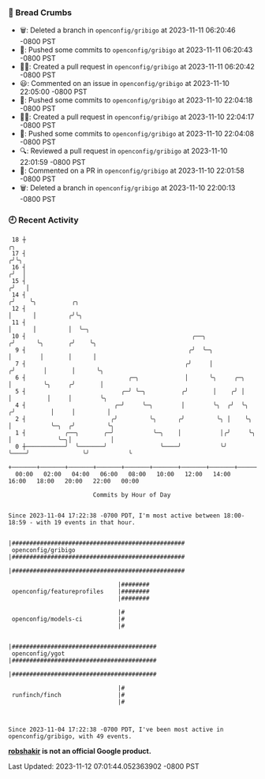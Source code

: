 ### 🍞 Bread Crumbs

 * 🗑: Deleted a branch in `openconfig/gribigo` at 2023-11-11 06:20:46 -0800 PST
 * 🚢: Pushed some commits to `openconfig/gribigo` at 2023-11-11 06:20:43 -0800 PST
 * ✍🏼: Created a pull request in `openconfig/gribigo` at 2023-11-11 06:20:42 -0800 PST
 * 😃: Commented on an issue in `openconfig/gribigo` at 2023-11-10 22:05:00 -0800 PST
 * 🚢: Pushed some commits to `openconfig/gribigo` at 2023-11-10 22:04:18 -0800 PST
 * ✍🏼: Created a pull request in `openconfig/gribigo` at 2023-11-10 22:04:17 -0800 PST
 * 🚢: Pushed some commits to `openconfig/gribigo` at 2023-11-10 22:04:08 -0800 PST
 * 🔍: Reviewed a pull request in  `openconfig/gribigo` at 2023-11-10 22:01:59 -0800 PST
 * 💬: Commented on a PR in  `openconfig/gribigo` at 2023-11-10 22:01:58 -0800 PST
 * 🗑: Deleted a branch in `openconfig/gribigo` at 2023-11-10 22:00:13 -0800 PST

### 🕘 Recent Activity
```
 18 ┼                                                                            ╭╮
 17 ┤                                                                           ╭╯╰╮
 16 ┤                                                                          ╭╯  │
 15 ┤                                                                         ╭╯   │
 14 ┤                                                                        ╭╯    ╰╮          ╭╮
 12 ┤                                                                        │      │         ╭╯╰╮
 11 ┤                                                                        │      │         │  ╰─╮
 10 ┤                                               ╭──╮                    ╭╯      ╰╮       ╭╯    ╰╮
  9 ┤                                              ╭╯  ╰─╮                  │        │       │      │
  7 ┤                                             ╭╯     │                 ╭╯        │       │      ╰╮
  6 ┤                             ╭─╮             │      ╰╮     ╭─╮        │         ╰╮     ╭╯       │
  5 ┤                           ╭─╯ ╰─╮          ╭╯       │    ╭╯ │        │          │     │        ╰╮
  4 ┤                         ╭─╯     ╰─╮        │        ╰╮  ╭╯  ╰╮      ╭╯          │     │         │
  2 ┤                        ╭╯         ╰╮      ╭╯         ╰╮ │    ╰╮     │           ╰─╮  ╭╯         ╰╮
  1 ┤           ╭──╮       ╭─╯           ╰─╮    │           │╭╯     ╰╮    │             ╰─╮│           │
  0 ┼───────────╯  ╰───────╯               ╰────╯           ╰╯       ╰────╯               ╰╯           ╰
    +───────+───────+───────+───────+───────+───────+───────+───────+───────+───────+───────+───────+────
  00:00   02:00   04:00   06:00   08:00   10:00   12:00   14:00   16:00   18:00   20:00   22:00   00:00   

						Commits by Hour of Day


Since 2023-11-04 17:22:38 -0700 PDT, I'm most active between 18:00-18:59 - with 19 events in that hour.

```



```
                               |#################################################
 openconfig/gribigo            |#################################################
                               |#################################################

                               |########
 openconfig/featureprofiles    |########
                               |########

                               |#
 openconfig/models-ci          |#
                               |#

                               |#########################################
 openconfig/ygot               |#########################################
                               |#########################################

                               |#
 runfinch/finch                |#
                               |#



Since 2023-11-04 17:22:38 -0700 PDT, I've been most active in openconfig/gribigo, with 49 events.

```
**[robshakir](mailto:robjs@google.com) is not an official Google product.**  


Last Updated: 2023-11-12 07:01:44.052363902 -0800 PST

